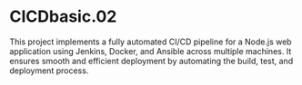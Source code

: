 # CICDbasic.02
This project implements a fully automated CI/CD pipeline for a Node.js web application using Jenkins, Docker, and Ansible across multiple machines. It ensures smooth and efficient deployment by automating the build, test, and deployment process.
